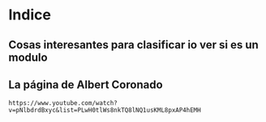 # Indice
##  Cosas interesantes para clasificar io ver si es un modulo

##  La página de Albert Coronado

~~~
https://www.youtube.com/watch?v=pNlbdrdBxyc&list=PLwH0tlWs8nkTQ8lNQ1usKML8pxAP4hEMH
~~~
